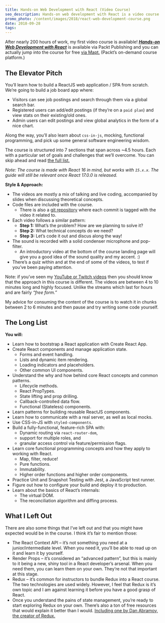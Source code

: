 ```yaml
---
title: Hands-on Web Development with React (Video Course)
seo_description: Hands-on web development with React is a video course by Filip Danić. Aimed at newcomers who want to learn React.js
promo_photo: /content/images/2018/react-web-development-course.png
date: 2018-09-28
tags:
---
```


After nearly 200 hours of work, my first video course is available! _**[Hands-on Web Development with React](https://www.packtpub.com/web-development/hands-web-development-react-video)**_ is available via Packt Publishing and you can actually jump into the course for free [via Mapt.](https://www.packtpub.com/mapt/video/web_development/9781789343915) (Packt’s on-demand course platform.)

## The Elevator Pitch

You’ll learn how to build a ReactJS web application / SPA from scratch. We’re going to build a job board app where:
- Visitors can see job postings and search through them via a global search bar.
- Registered users can add/edit postings (if they’re on a `paid plan`) and view stats on their existing/old ones.
- Admin users can edit postings and view global analytics in the form of a nice chart.

Along the way, you’ll also learn about `css-in-js`, mocking, functional programming, and pick up some general software engineering wisdom.

The course is structured into 7 sections that span across ~4.5 hours. Each with a particular set of goals and challenges that we’ll overcome. You can skip ahead and read [the full list.](#The-Long-List)

_Note: The course is made with React 16 in mind, but works with `15.x.x`. The guide will still be relevant once React 17.0.0 is released._

**Style & Approach:**

- The videos are mostly a mix of talking and live coding, accompanied by slides when discussing theoretical concepts.
- Code files are included with the course.
  - There is also a [git repository]( https://github.com/PacktPublishing/Hands-on-Web-Development-with-React) where each commit is tagged with the video it related to.
- Each video follows a similar pattern:
  - **Step 1:** What’s the problem? How are we planning to solve it?
  - **Step 2:** What technical concepts do we need?
  - **Step 3:** Let’s code it out and discus along the way!
- The sound is recorded with a solid condenser microphone and pop-filter.
  - An introductory video at the bottom of the course landing page will give you a good idea of the sound quality and my accent. :)
- There’s a quiz within and at the end of some of the videos, to test if you’ve been paying attention.

Note: if you’ve seen my [YouTube or Twitch videos](https://www.youtube.com/channel/UClctBvKpOUts0_B_kvooo_w) then you should know that the approach in this course is different. The videos are between 4 to 10 minutes long and highly focused. Unlike the streams which last for hours and are fairly _“free form.”_

My advice for consuming the content of the course is to watch it in chunks between 2 to 6 minutes and then pause and try writing some code yourself.

## The Long List

**You will:**
- Learn how to bootstrap a React application with Create React App.
- Create React components and manage application state.
  - Forms and event handling.
  - Lists and dynamic item rendering.
  - Loading indicators and placeholders.
  - Other common UI components.
- Understand the why and how behind core React concepts and common patterns.
  - Lifecycle methods.
  - React PropTypes.
  - State lifting and prop drilling.
  - Callback-controlled data flow.
  - Functional (Stateless) components.
- Learn patterns for building reusable ReactJS components.
- Learn how to communicate with a real server, as well as local mocks.
- Use CSS-in-JS with `styled-components`.
- Build a fully-functional, feature-rich SPA with:
  - Dynamic routing via `react-router-dom`,
  - support for multiple roles, and
  - granular access control via feature/permission flags.
- Learn core functional programming concepts and how they apply to working with React.
  - Map, filter, reduce!
  - Pure functions.
  - Immutability.
  - Higher order functions and higher order components.
- Practice Unit and Snapshot Testing with Jest, a JavaScript test runner.
- Figure out how to configure your build and deploy it to production.
- Learn about the basics of React’s internals:
  - The virtual DOM.
  - The reconciliation algorithm and diffing process.

## What I Left Out

There are also some things that I’ve left out and that you might have expected would be in the course. I think it’s fair to mention those:

- The React Context API – it’s not something you need at a junior/intermediate level. When you need it, you’ll be able to read up on it and learn it by yourself.
- Render Props – it’s considered an “advanced pattern”, but this is mainly to it being a new, shiny tool in a React developer’s arsenal. When you need them, you can learn them on your own. They’re not that important at this stage.
- Redux – it’s common for instructors to bundle Redux into a React course. The two technologies are used widely. However, I feel that Redux is it’s own topic and I am against learning it before you have a good grasp of React.
 - Once you understand the pains of state management, you’re ready to start exploring Redux on your own. There’s also a ton of free resources that would explain it better than I would. [Including one by Dan Abramov, the creator of Redux.](https://egghead.io/courses/getting-started-with-redux)
